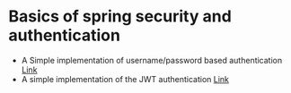 # Basics of spring security and authentication
* A Simple implementation of username/password based authentication [Link](https://github.com/kesrishubham2510/Jwt-impl/tree/master)
* A simple implementation of the JWT authentication [Link](https://github.com/kesrishubham2510/Jwt-impl/tree/JWT_AUTH)